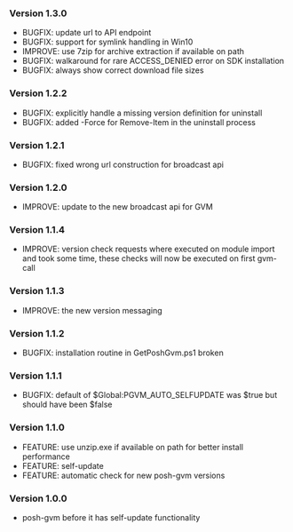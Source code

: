 ### Version 1.3.0

* BUGFIX: update url to API endpoint
* BUGFIX: support for symlink handling in Win10
* IMPROVE: use 7zip for archive extraction if available on path
* BUGFIX: walkaround for rare ACCESS_DENIED error on SDK installation
* BUGFIX: always show correct download file sizes

### Version 1.2.2

* BUGFIX: explicitly handle a missing version definition for uninstall
* BUGFIX: added -Force for Remove-Item in the uninstall process

### Version 1.2.1

* BUGFIX: fixed wrong url construction for broadcast api

### Version 1.2.0

* IMPROVE: update to the new broadcast api for GVM

### Version 1.1.4

* IMPROVE: version check requests where executed on module import and took some time, these checks will now be executed on first gvm-call

### Version 1.1.3

* IMPROVE: the new version messaging

### Version 1.1.2

* BUGFIX: installation routine in GetPoshGvm.ps1 broken

### Version 1.1.1

* BUGFIX: default of $Global:PGVM_AUTO_SELFUPDATE was $true but should have been $false

### Version 1.1.0

* FEATURE: use unzip.exe if available on path for better install performance
* FEATURE: self-update
* FEATURE: automatic check for new posh-gvm versions

### Version 1.0.0

* posh-gvm before it has self-update functionality
